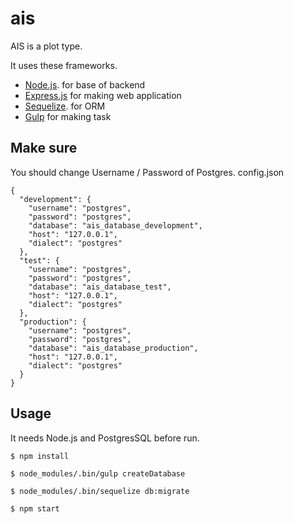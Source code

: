 # ais

AIS is a plot type.

It uses these frameworks.

- [Node.js](http://nodejs.org/).
for base of backend
- [Express.js](http://expressjs.com/)
for making web application
- [Sequelize](http://docs.sequelizejs.com/en/latest/).
for ORM
- [Gulp](http://gulpjs.com/)
for making task

## Make sure
You should change Username / Password of Postgres.
config.json
```
{
  "development": {
    "username": "postgres",
    "password": "postgres",
    "database": "ais_database_development",
    "host": "127.0.0.1",
    "dialect": "postgres"
  },
  "test": {
    "username": "postgres",
    "password": "postgres",
    "database": "ais_database_test",
    "host": "127.0.0.1",
    "dialect": "postgres"
  },
  "production": {
    "username": "postgres",
    "password": "postgres",
    "database": "ais_database_production",
    "host": "127.0.0.1",
    "dialect": "postgres"
  }
}
```

## Usage
It needs Node.js and PostgresSQL before run.
```
$ npm install

$ node_modules/.bin/gulp createDatabase

$ node_modules/.bin/sequelize db:migrate

$ npm start
```
